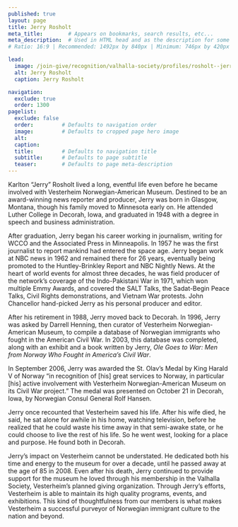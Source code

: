 ```yaml
---
published: true
layout: page
title: Jerry Rosholt
meta_title:        # Appears on bookmarks, search results, etc...
meta_description:  # Used in HTML head and as the description for some search engines
# Ratio: 16:9 | Recommended: 1492px by 840px | Minimum: 746px by 420px

lead:
  image: /join-give/recognition/valhalla-society/profiles/rosholt--jerry.jpg
  alt: Jerry Rosholt
  caption: Jerry Rosholt

navigation:
  exclude: true
  order: 1300
pagelist:
  exclude: false
  order:         # Defaults to navigation order  
  image:         # Defaults to cropped page hero image
  alt:
  caption:
  title:         # Defaults to navigation title
  subtitle:      # Defaults to page subtitle
  teaser:        # Defaults to page meta-description
---
```

Karlton “Jerry” Rosholt lived a long, eventful life even before he became involved with Vesterheim Norwegian-American Museum. Destined to be an award-winning news reporter and producer, Jerry was born in Glasgow, Montana, though his family moved to Minnesota early on. He attended Luther College in Decorah, Iowa, and graduated in 1948 with a degree in speech and business administration.

After graduation, Jerry began his career working in journalism, writing for WCCO and the Associated Press in Minneapolis. In 1957 he was the first journalist to report mankind had entered the space age. Jerry began work at NBC news in 1962 and remained there for 26 years, eventually being promoted to the Huntley-Brinkley Report and NBC Nightly News. At the heart of world events for almost three decades, he was field producer of the network’s coverage of the Indo-Pakistani War in 1971, which won multiple Emmy Awards, and covered the SALT Talks, the Sadat-Begin Peace Talks, Civil Rights demonstrations, and Vietnam War protests. John Chancellor hand-picked Jerry as his personal producer and editor.

After his retirement in 1988, Jerry moved back to Decorah. In 1996, Jerry was asked by Darrell Henning, then curator of Vesterheim Norwegian-American Museum, to compile a database of Norwegian immigrants who fought in the American Civil War. In 2003, this database was completed, along with an exhibit and a book written by Jerry, _Ole Goes to War: Men from Norway Who Fought in America’s Civil War_.

In September 2006, Jerry was awarded the St. Olav’s Medal by King Harald V of Norway “in recognition of [his] great services to Norway, in particular [his] active involvement with Vesterheim Norwegian-American Museum on its Civil War project.” The medal was presented on October 21 in Decorah, Iowa, by Norwegian Consul General Rolf Hansen.

Jerry once recounted that Vesterheim saved his life. After his wife died, he said, he sat alone for awhile in his home, watching television, before he realized that he could waste his time away in that semi-awake state, or he could choose to live the rest of his life. So he went west, looking for a place and purpose. He found both in Decorah.

Jerry’s impact on Vesterheim cannot be understated. He dedicated both his time and energy to the museum for over a decade, until he passed away at the age of 85 in 2008. Even after his death, Jerry continued to provide support for the museum he loved through his membership in the Valhalla Society, Vesterheim’s planned giving organization. Through Jerry’s efforts, Vesterheim is able to maintain its high quality programs, events, and exhibitions. This kind of thoughtfulness from our members is what makes Vesterheim a successful purveyor of Norwegian immigrant culture to the nation and beyond.